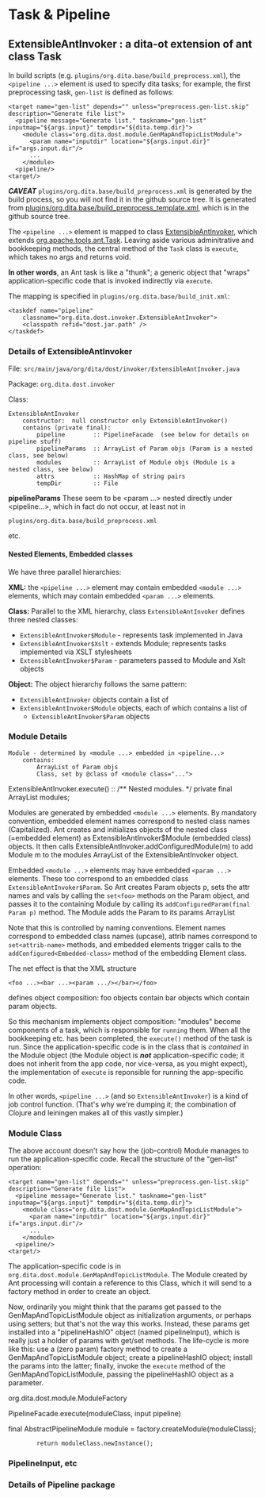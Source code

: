 # Task & Pipeline

## ExtensibleAntInvoker : a dita-ot extension of ant class Task

In build scripts (e.g. `plugins/org.dita.base/build_preprocess.xml`),
the `<pipeline ...>` element is used to specify dita tasks; for
example, the first preprocessing task, `gen-list` is defined as follows:

    <target name="gen-list" depends="" unless="preprocess.gen-list.skip" description="Generate file list">
      <pipeline message="Generate list." taskname="gen-list" inputmap="${args.input}" tempdir="${dita.temp.dir}">
        <module class="org.dita.dost.module.GenMapAndTopicListModule">
          <param name="inputdir" location="${args.input.dir}" if="args.input.dir"/>
		  ...
        </module>
      <pipeline/>
    <target/>

_**CAVEAT**_ `plugins/org.dita.base/build_preprocess.xml` is generated
by the build process, so you will not find it in the github source
tree.  It is generated from
[plugins/org.dita.base/build_preprocess_template.xml](https://github.com/dita-ot/dita-ot/blob/develop/src/main/plugins/org.dita.base/build_preprocess_template.xml),
which is in the github source tree.

The `<pipeline ...>` element is mapped to class
 [ExtensibleAntInvoker](https://github.com/dita-ot/dita-ot/blob/develop/src/main/java/org/dita/dost/invoker/ExtensibleAntInvoker.java),
 which extends
 [org.apache.tools.ant.Task](https://ant.apache.org/manual/develop.html).
 Leaving aside various adminitrative and bookkeeping methods, the
 central method of the `Task` class is `execute`, which takes no args
 and returns void.

**In other words**, an Ant task is like a "thunk"; a generic object that
  "wraps" application-specific code that is invoked indirectly via
  `execute`.

The mapping is specified in `plugins/org.dita.base/build_init.xml`:

    <taskdef name="pipeline"
        classname="org.dita.dost.invoker.ExtensibleAntInvoker">
        <classpath refid="dost.jar.path" />
    </taskdef>


### Details of ExtensibleAntInvoker

File:  `src/main/java/org/dita/dost/invoker/ExtensibleAntInvoker.java`

Package:  `org.dita.dost.invoker`

Class:

    ExtensibleAntInvoker
	    constructor:  null constructor only ExtensibleAntInvoker()
	    contains (private final):
		    pipeline 		:: PipelineFacade  (see below for details on pipeline stuff)
			pipelineParams	:: ArrayList of Param objs (Param is a nested class, see below)
			modules			:: ArrayList of Module objs (Module is a nested class, see below)
			attrs			:: HashMap of string pairs
			tempDir			:: File

**pipelineParams** These seem to be <param ...> nested directly under
  <pipeline...>, which in fact do not occur, at least not in

    plugins/org.dita.base/build_preprocess.xml

etc.

#### Nested Elements, Embedded classes

We have three parallel hierarchies:

**XML:**  the `<pipeline ...>` element may contain embedded `<module ...>`
elements, which may contain embedded `<param ...>` elements.

**Class:**  Parallel to the XML hierarchy, class `ExtensibleAntInvoker` defines three
nested classes:

* `ExtensibleAntInvoker$Module` - represents task implemented in Java
* `ExtensibleAntInvoker$Xslt` - extends Module; represents tasks implemented via XSLT stylesheets
* `ExtensibleAntInvoker$Param` - parameters passed to Module and Xslt objects

**Object:**  The object hierarchy follows the same pattern:

* `ExtensibleAntInvoker` objects contain a list of
 * `ExtensibleAntInvoker$Module` objects, each of which contains a list of
   * `ExtensibleAntInvoker$Param` objects


### Module Details

    Module - determined by <module ...> embedded in <pipeline...>
	    contains:
	        ArrayList of Param objs
		    Class, set by @class of <module class="...">


ExtensibleAntInvoker.execute() ::
/** Nested modules. */
private final ArrayList<Module> modules;

Modules are generated by embedded `<module ...>` elements.  By
mandatory convention, embedded element names correspond to nested
class names (Capitalized).  Ant creates and initializes objects of the
nested class (=embedded element) as ExtensibleAntInvoker$Module
(embedded class) objects.  It then calls
ExtensibleAntInvoker.addConfiguredModule(m) to add Module m to the
modules ArrayList of the ExtensibleAntInvoker object.

Embedded `<module ...>` elements may have embedded `<param ...>`
elements.  These too correspond to an embedded class
`ExtensibleAntInvoker$Param`.  So Ant creates Param objects p, sets
the attr names and vals by calling the `set<foo>` methods on the Param
object, and passes it to the containing Module by calling its
`addConfiguredParam(final Param p)` method.  The Module adds the Param
to its params ArrayList

Note that this is controlled by naming conventions.  Element names
correspond to embedded class names (upcase), attrib names correspond
to `set<attrib-name>` methods, and embedded elements trigger calls to
the `addConfigured<Embedded-class>` method of the embedding Element
class.

The net effect is that the XML structure

    <foo ...><bar ...><param .../></bar></foo>

defines object composition: foo objects contain bar objects which
contain param objects.

So this mechanism implements object composition: "modules" become
components of a task, which is responsible for `running` them.  When
all the bookkeeping etc. has been completed, the `execute()` method of
the task is run.  Since the application-specific code is in the class
that is *contained* in the Module object (the Module object is
_**not**_ application-specific code; it does not inherit from the app
code, nor vice-versa, as you might expect), the implementation of
`execute` is reponsible for running the app-specific code.

In other words, `<pipeline ...>` (and so `ExtensibleAntInvoker`) is a
kind of job control function.  (That's why we're dumping it; the
combination of Clojure and leiningen makes all of this vastly
simpler.)

### Module Class

The above account doesn't say how the (job-control) Module manages to
run the application-specific code.  Recall the structure of the
"gen-list" operation:

    <target name="gen-list" depends="" unless="preprocess.gen-list.skip" description="Generate file list">
      <pipeline message="Generate list." taskname="gen-list" inputmap="${args.input}" tempdir="${dita.temp.dir}">
        <module class="org.dita.dost.module.GenMapAndTopicListModule">
          <param name="inputdir" location="${args.input.dir}" if="args.input.dir"/>
		  ...
        </module>
      <pipeline/>
    <target/>

The application-specific code is in
`org.dita.dost.module.GenMapAndTopicListModule`.  The Module created
by Ant processing will contain a reference to this Class, which it
will send to a factory method in order to create an object.

Now, ordinarily you might think that the params get passed to the
GenMapAndTopicListModule object as initialization arguments, or
perhaps using setters; but that's not the way this works.  Instead,
these params get installed into a "pipelineHashIO" object (named
pipelineInput), which is really just a holder of params with get/set
methods.  The life-cycle is more like this: use a (zero param) factory
method to create a GenMapAndTopicListModule object; create a
pipelineHashIO object; install the params into the latter;
finally, invoke the `execute` method of the GenMapAndTopicListModule,
passing the pipelineHashIO object as a parameter.

org.dita.dost.module.ModuleFactory

PipelineFacade.execute(moduleClass, input pipeline)

final AbstractPipelineModule module = factory.createModule(moduleClass);

            return moduleClass.newInstance();


### PipelineInput, etc




### Details of Pipeline package
